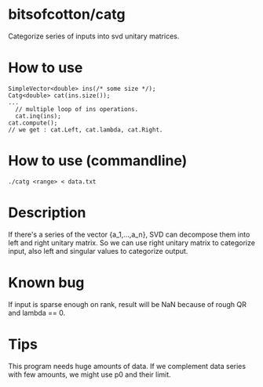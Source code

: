 # bitsofcotton/catg
Categorize series of inputs into svd unitary matrices.

# How to use
    SimpleVector<double> ins(/* some size */);
    Catg<double> cat(ins.size());
    ...
      // multiple loop of ins operations.
      cat.inq(ins);
    cat.compute();
    // we get : cat.Left, cat.lambda, cat.Right.

# How to use (commandline)
    ./catg <range> < data.txt

# Description
If there's a series of the vector {a_1,...,a_n}, SVD can decompose them into left and right unitary matrix.
So we can use right unitary matrix to categorize input, also left and singular values to categorize output.

# Known bug
If input is sparse enough on rank, result will be NaN because of rough QR and lambda == 0.

# Tips
This program needs huge amounts of data.
If we complement data series with few amounts, we might use p0 and their limit.
